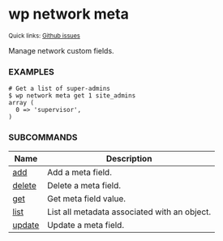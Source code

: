 # wp network meta

<small>Quick links: <a href="https://github.com/wp-cli/wp-cli/issues?q=is%3Aopen+label%3Acommand%3Anetwork-meta+sort%3Aupdated-desc">Github issues</a></small>

Manage network custom fields.

### EXAMPLES

    # Get a list of super-admins
    $ wp network meta get 1 site_admins
    array (
      0 => 'supervisor',
    )





### SUBCOMMANDS

<table>
	<thead>
	<tr>
		<th>Name</th>
		<th>Description</th>
	</tr>
	</thead>
	<tbody>
		<tr>
			<td><a href="https://developer.wordpress.org/cli/commands/network/meta/add/">add</a></td>
			<td>Add a meta field.</td>
		</tr>
		<tr>
			<td><a href="https://developer.wordpress.org/cli/commands/network/meta/delete/">delete</a></td>
			<td>Delete a meta field.</td>
		</tr>
		<tr>
			<td><a href="https://developer.wordpress.org/cli/commands/network/meta/get/">get</a></td>
			<td>Get meta field value.</td>
		</tr>
		<tr>
			<td><a href="https://developer.wordpress.org/cli/commands/network/meta/list/">list</a></td>
			<td>List all metadata associated with an object.</td>
		</tr>
		<tr>
			<td><a href="https://developer.wordpress.org/cli/commands/network/meta/update/">update</a></td>
			<td>Update a meta field.</td>
		</tr>
	</tbody>
</table>
